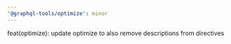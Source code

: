 ```yaml
---
'@graphql-tools/optimize': minor
---
```


feat(optimize): update optimize to also remove descriptions from directives
